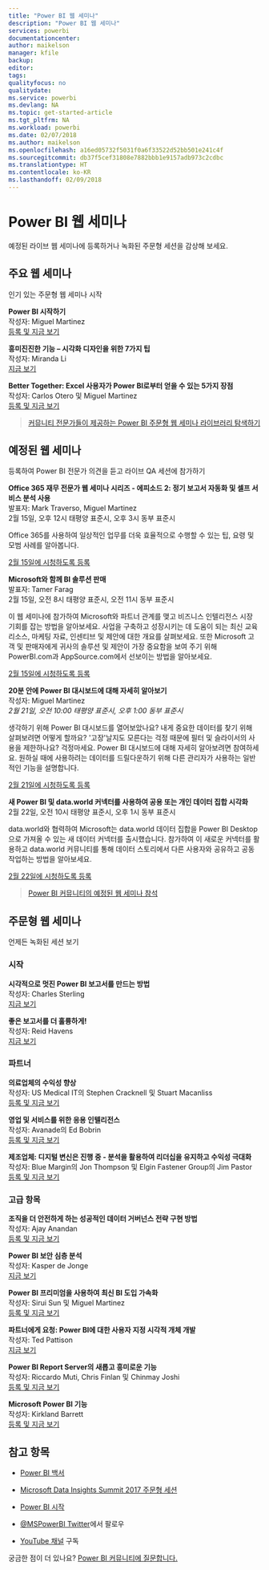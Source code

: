 ```yaml
---
title: "Power BI 웹 세미나"
description: "Power BI 웹 세미나"
services: powerbi
documentationcenter: 
author: maikelson
manager: kfile
backup: 
editor: 
tags: 
qualityfocus: no
qualitydate: 
ms.service: powerbi
ms.devlang: NA
ms.topic: get-started-article
ms.tgt_pltfrm: NA
ms.workload: powerbi
ms.date: 02/07/2018
ms.author: maikelson
ms.openlocfilehash: a16ed05732f5031f0a6f33522d52bb501e241c4f
ms.sourcegitcommit: db37f5cef31808e7882bbb1e9157adb973c2cdbc
ms.translationtype: HT
ms.contentlocale: ko-KR
ms.lasthandoff: 02/09/2018
---
```

# <a name="power-bi-webinars"></a>Power BI 웹 세미나

예정된 라이브 웹 세미나에 등록하거나 녹화된 주문형 세션을 감상해 보세요.

## <a name="featured-webinars"></a>주요 웹 세미나

인기 있는 주문형 웹 세미나 시작

**Power BI 시작하기**
<br>작성자: Miguel Martinez
<br>[등록 및 지금 보기](https://info.microsoft.com/getting-started-with-power-bi-ondemand.html?Is=Website)

**흥미진진한 기능 – 시각화 디자인을 위한 7가지 팁**
<br>작성자: Miranda Li
<br>[지금 보기](https://community.powerbi.com/t5/Webinars-and-Video-Gallery/Simply-Compelling-Seven-Tips-to-Better-Visualization-Design/m-p/173401?Is=Website)

**Better Together: Excel 사용자가 Power BI로부터 얻을 수 있는 5가지 장점**
<br>작성자: Carlos Otero 및 Miguel Martinez
<br>[등록 및 지금 보기](https://info.microsoft.com/excel-powerbi-better-together.html?Is=Website)

>[커뮤니티 전문가들이 제공하는 Power BI 주문형 웹 세미나 라이브러리 탐색하기](https://community.powerbi.com/t5/Webinars-and-Video-Gallery/bd-p/VideoTipsTricks?filter=webinars&featured=yes&Is=Website)

## <a name="upcoming-webinars"></a>예정된 웹 세미나

등록하여 Power BI 전문가 의견을 듣고 라이브 QA 세션에 참가하기

**Office 365 재무 전문가 웹 세미나 시리즈 - 에피소드 2: 정기 보고서 자동화 및 셀프 서비스 분석 사용**
<br>발표자: Mark Traverso, Miguel Martinez
<br>2월 15일, 오후 12시 태평양 표준시, 오후 3시 동부 표준시

Office 365를 사용하여 일상적인 업무를 더욱 효율적으로 수행할 수 있는 팁, 요령 및 모범 사례를 알아봅니다.

[2월 15일에 시청하도록 등록](https://aka.ms/Office365FinanceProsPBI)

**Microsoft와 함께 BI 솔루션 판매**
<br>발표자: Tamer Farag
<br>2월 15일, 오전 8시 태평양 표준시, 오전 11시 동부 표준시

이 웹 세미나에 참가하여 Microsoft와 파트너 관계를 맺고 비즈니스 인텔리전스 시장 기회를 잡는 방법을 알아보세요. 사업을 구축하고 성장시키는 데 도움이 되는 최신 교육 리소스, 마케팅 자료, 인센티브 및 제안에 대한 개요를 살펴보세요. 또한 Microsoft 고객 및 판매자에게 귀사의 솔루션 및 제안이 가장 중요함을 보여 주기 위해 PowerBI.com과 AppSource.com에서 선보이는 방법을 알아보세요.

[2월 15일에 시청하도록 등록](https://infopedia.eventbuilder.com/event?eventid=l9d4s7)

**20분 안에 Power BI 대시보드에 대해 자세히 알아보기**
<br>작성자: Miguel Martinez
<br>*2월 21일, 오전 10:00 태평양 표준시, 오후 1:00 동부 표준시*

생각하기 위해 Power BI 대시보드를 열어보았나요?  내게 중요한 데이터를 찾기 위해 살펴보려면 어떻게 할까요? '고장'날지도 모른다는 걱정 때문에 필터 및 슬라이서의 사용을 제한하나요?  걱정마세요. Power BI 대시보드에 대해 자세히 알아보려면 참여하세요. 원하실 때에 사용하려는 데이터를 드릴다운하기 위해 다른 관리자가 사용하는 일반적인 기능을 설명합니다.

[2월 21일에 시청하도록 등록](https://info.microsoft.com/powerbi-dashboard-in-20-min.html?Is=Website)

**새 Power BI 및 data.world 커넥터를 사용하여 공용 또는 개인 데이터 집합 시각화**
<br>2월 22일, 오전 10시 태평양 표준시, 오후 1시 동부 표준시

data.world와 협력하여 Microsoft는 data.world 데이터 집합을 Power BI Desktop으로 가져올 수 있는 새 데이터 커넥터를 출시했습니다. 참가하여 이 새로운 커넥터를 활용하고 data.world 커뮤니티를 통해 데이터 스토리에서 다른 사용자와 공유하고 공동 작업하는 방법을 알아보세요.

[2월 22일에 시청하도록 등록](https://info.microsoft.com/data-world-connector-powerbi.html?Is=Website)

>[Power BI 커뮤니티의 예정된 웹 세미나 참석](https://powerbi.microsoft.com/en-us/blog/tag/community-webinar?Is=Website)

## <a name="on-demand-webinars"></a>주문형 웹 세미나

언제든 녹화된 세션 보기

### <a name="getting-started"></a>시작

**시각적으로 멋진 Power BI 보고서를 만드는 방법**
<br>작성자: Charles Sterling
<br>[지금 보기](https://community.powerbi.com/t5/Webinars-and-Video-Gallery/5-3-17-Webinar-How-to-Design-Visually-Stunning-Power-BI-Reports/m-p/168204?Is=Website)

**좋은 보고서를 더 훌륭하게!**
<br>작성자: Reid Havens
<br>[지금 보기](https://community.powerbi.com/t5/Webinars-and-Video-Gallery/Power-BI-Transforming-A-Report-From-Good-to-GREAT/m-p/315119?Is=Website)

### <a name="partners"></a>파트너 ###

**의료업체의 수익성 향상**
<br>작성자: US Medical IT의 Stephen Cracknell 및 Stuart Macanliss
<br>[등록 및 지금 보기](https://info.microsoft.com/improving-profitability-in-healthcare.html?Is=Website)

**영업 및 서비스를 위한 응용 인텔리전스**
<br>작성자: Avanade의 Ed Bobrin
<br>[등록 및 지금 보기](https://info.microsoft.com/applied-intelligence-for-sales-service.html?Is=Website)

**제조업체: 디지털 변신은 진행 중 - 분석을 활용하여 리더십을 유지하고 수익성 극대화**
<br>작성자: Blue Margin의 Jon Thompson 및 Elgin Fastener Group의 Jim Pastor
<br>[등록 및 지금 보기](https://info.microsoft.com/digital-transformation-in-manufacturing.html?Is=Website)

### <a name="advanced-topics"></a>고급 항목 ###

**조직을 더 안전하게 하는 성공적인 데이터 거버넌스 전략 구현 방법**
<br>작성자: Ajay Anandan
<br>[등록 및 지금 보기](https://info.microsoft.com/powerbi-data-governance-strategy-ondemand.html?Is=Website)

**Power BI 보안 심층 분석**
<br>작성자: Kasper de Jonge
<br>[지금 보기](https://community.powerbi.com/t5/Webinars-and-Video-Gallery/5-23-2017-Power-BI-security-deep-dive-by-Kasper-de-Jonge/m-p/161476?Is=Website)

**Power BI 프리미엄을 사용하여 최신 BI 도입 가속화**
<br>작성자: Sirui Sun 및 Miguel Martinez
<br>[등록 및 지금 보기](https://info.microsoft.com/powerbi-premium-webinar-ondemand.html?Is=Website)

**파트너에게 요청: Power BI에 대한 사용자 지정 시각적 개체 개발**
<br>작성자: Ted Pattison
<br>[지금 보기](https://community.powerbi.com/t5/Webinars-and-Video-Gallery/Ask-a-Partner-Developing-Custom-Visuals-for-Power-BI/m-p/150368?Is=Website)

**Power BI Report Server의 새롭고 흥미로운 기능**
<br>작성자: Riccardo Muti, Chris Finlan 및 Chinmay Joshi
<br>[등록 및 지금 보기](https://info.microsoft.com/whats-new-powerbi-report-server.html?Is=Website)

**Microsoft Power BI 기능**
<br>작성자: Kirkland Barrett
<br>[등록 및 지금 보기](https://info.microsoft.com/US-PowerBI-WBNR-FY17-11Nov-29-BIATMIcrosoft274828_01Registration-ForminBody.html?Is=Website)

## <a name="see-also"></a>참고 항목

- [Power BI 백서](whitepapers.md)

- [Microsoft Data Insights Summit 2017 주문형 세션](https://community.powerbi.com/t5/Data-Insights-Summit-2017-On/bd-p/DataInsightsSummit2017OnDemand?Is=Website)

- [Power BI 시작](service-get-started.md)

- [@MSPowerBI Twitter](https://twitter.com/mspowerbi)에서 팔로우

- [YouTube 채널](https://www.youtube.com/mspowerbi) 구독

궁금한 점이 더 있나요? [Power BI 커뮤니티에 질문합니다.](https://community.powerbi.com/)
